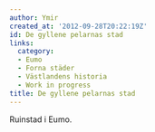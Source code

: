 ```yaml
---
author: Ymir
created_at: '2012-09-28T20:22:19Z'
id: De gyllene pelarnas stad
links:
  category:
  - Eumo
  - Forna städer
  - Västlandens historia
  - Work in progress
title: De gyllene pelarnas stad
---
```


Ruinstad i Eumo.